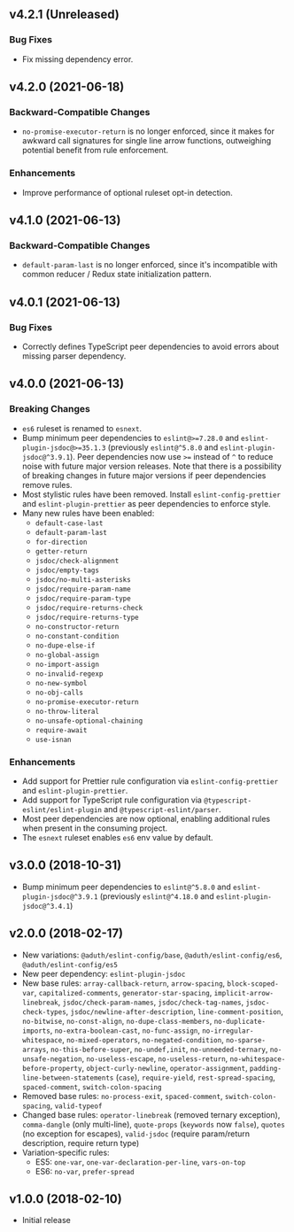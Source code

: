 ## v4.2.1 (Unreleased)

### Bug Fixes

- Fix missing dependency error.

## v4.2.0 (2021-06-18)

### Backward-Compatible Changes

- `no-promise-executor-return` is no longer enforced, since it makes for awkward call signatures for single line arrow functions, outweighing potential benefit from rule enforcement.

### Enhancements

- Improve performance of optional ruleset opt-in detection.

## v4.1.0 (2021-06-13)

### Backward-Compatible Changes

- `default-param-last` is no longer enforced, since it's incompatible with common reducer / Redux state initialization pattern.

## v4.0.1 (2021-06-13)

### Bug Fixes

- Correctly defines TypeScript peer dependencies to avoid errors about missing parser dependency.

## v4.0.0 (2021-06-13)

### Breaking Changes

- `es6` ruleset is renamed to `esnext`.
- Bump minimum peer dependencies to `eslint@>=7.28.0` and `eslint-plugin-jsdoc@>=35.1.3` (previously `eslint@^5.8.0` and `eslint-plugin-jsdoc@^3.9.1`). Peer dependencies now use `>=` instead of `^` to reduce noise with future major version releases. Note that there is a possibility of breaking changes in future major versions if peer dependencies remove rules.
- Most stylistic rules have been removed. Install `eslint-config-prettier` and `eslint-plugin-prettier` as peer dependencies to enforce style.
- Many new rules have been enabled:
  - `default-case-last`
  - `default-param-last`
  - `for-direction`
  - `getter-return`
  - `jsdoc/check-alignment`
  - `jsdoc/empty-tags`
  - `jsdoc/no-multi-asterisks`
  - `jsdoc/require-param-name`
  - `jsdoc/require-param-type`
  - `jsdoc/require-returns-check`
  - `jsdoc/require-returns-type`
  - `no-constructor-return`
  - `no-constant-condition`
  - `no-dupe-else-if`
  - `no-global-assign`
  - `no-import-assign`
  - `no-invalid-regexp`
  - `no-new-symbol`
  - `no-obj-calls`
  - `no-promise-executor-return`
  - `no-throw-literal`
  - `no-unsafe-optional-chaining`
  - `require-await`
  - `use-isnan`

### Enhancements

- Add support for Prettier rule configuration via `eslint-config-prettier` and `eslint-plugin-prettier`.
- Add support for TypeScript rule configuration via `@typescript-eslint/eslint-plugin` and `@typescript-eslint/parser`.
- Most peer dependencies are now optional, enabling additional rules when present in the consuming project.
- The `esnext` ruleset enables `es6` env value by default.

## v3.0.0 (2018-10-31)

- Bump minimum peer dependencies to `eslint@^5.8.0` and `eslint-plugin-jsdoc@^3.9.1` (previously `eslint@^4.18.0` and `eslint-plugin-jsdoc@^3.4.1`)

## v2.0.0 (2018-02-17)

- New variations: `@aduth/eslint-config/base`, `@aduth/eslint-config/es6`, `@aduth/eslint-config/es5`
- New peer dependency: `eslint-plugin-jsdoc`
- New base rules: `array-callback-return`, `arrow-spacing`, `block-scoped-var`, `capitalized-comments`, `generator-star-spacing`, `implicit-arrow-linebreak`, `jsdoc/check-param-names`, `jsdoc/check-tag-names`, `jsdoc-check-types`, `jsdoc/newline-after-description`, `line-comment-position`, `no-bitwise`, `no-const-align`, `no-dupe-class-members`, `no-duplicate-imports`, `no-extra-boolean-cast`, `no-func-assign`, `no-irregular-whitespace`, `no-mixed-operators`, `no-negated-condition`, `no-sparse-arrays`, `no-this-before-super`, `no-undef,init`, `no-unneeded-ternary`, `no-unsafe-negation`, `no-useless-escape`, `no-useless-return`, `no-whitespace-before-property`, `object-curly-newline`, `operator-assignment`, `padding-line-between-statements` (`case`), `require-yield`, `rest-spread-spacing`, `spaced-comment`, `switch-colon-spacing`
- Removed base rules: `no-process-exit`, `spaced-comment`, `switch-colon-spacing`, `valid-typeof`
- Changed base rules: `operator-linebreak` (removed ternary exception), `comma-dangle` (only multi-line), `quote-props` (`keywords` now `false`), `quotes` (no exception for escapes), `valid-jsdoc` (require param/return description, require return type)
- Variation-specific rules:
  - ES5: `one-var`, `one-var-declaration-per-line`, `vars-on-top`
  - ES6: `no-var`, `prefer-spread`

## v1.0.0 (2018-02-10)

- Initial release
